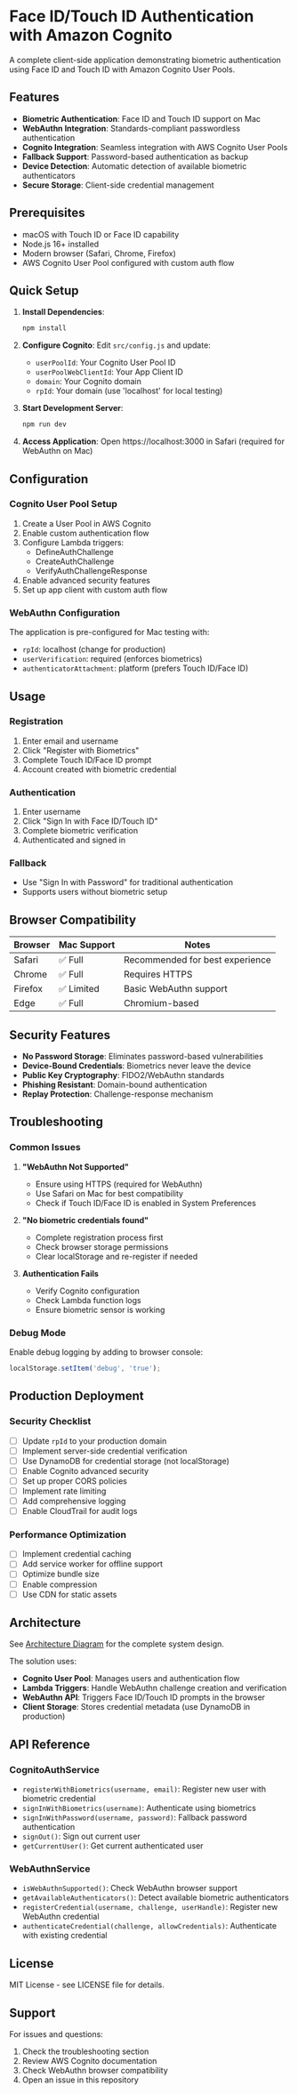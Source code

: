 # Face ID/Touch ID Authentication with Amazon Cognito

A complete client-side application demonstrating biometric authentication using Face ID and Touch ID with Amazon Cognito User Pools.

## Features

- **Biometric Authentication**: Face ID and Touch ID support on Mac
- **WebAuthn Integration**: Standards-compliant passwordless authentication
- **Cognito Integration**: Seamless integration with AWS Cognito User Pools
- **Fallback Support**: Password-based authentication as backup
- **Device Detection**: Automatic detection of available biometric authenticators
- **Secure Storage**: Client-side credential management

## Prerequisites

- macOS with Touch ID or Face ID capability
- Node.js 16+ installed
- Modern browser (Safari, Chrome, Firefox)
- AWS Cognito User Pool configured with custom auth flow

## Quick Setup

1. **Install Dependencies**:
   ```bash
   npm install
   ```

2. **Configure Cognito**:
   Edit `src/config.js` and update:
   - `userPoolId`: Your Cognito User Pool ID
   - `userPoolWebClientId`: Your App Client ID
   - `domain`: Your Cognito domain
   - `rpId`: Your domain (use 'localhost' for local testing)

3. **Start Development Server**:
   ```bash
   npm run dev
   ```

4. **Access Application**:
   Open https://localhost:3000 in Safari (required for WebAuthn on Mac)

## Configuration

### Cognito User Pool Setup

1. Create a User Pool in AWS Cognito
2. Enable custom authentication flow
3. Configure Lambda triggers:
   - DefineAuthChallenge
   - CreateAuthChallenge  
   - VerifyAuthChallengeResponse
4. Enable advanced security features
5. Set up app client with custom auth flow

### WebAuthn Configuration

The application is pre-configured for Mac testing with:
- `rpId`: localhost (change for production)
- `userVerification`: required (enforces biometrics)
- `authenticatorAttachment`: platform (prefers Touch ID/Face ID)

## Usage

### Registration
1. Enter email and username
2. Click "Register with Biometrics"
3. Complete Touch ID/Face ID prompt
4. Account created with biometric credential

### Authentication
1. Enter username
2. Click "Sign In with Face ID/Touch ID"
3. Complete biometric verification
4. Authenticated and signed in

### Fallback
- Use "Sign In with Password" for traditional authentication
- Supports users without biometric setup

## Browser Compatibility

| Browser | Mac Support | Notes |
|---------|-------------|-------|
| Safari  | ✅ Full     | Recommended for best experience |
| Chrome  | ✅ Full     | Requires HTTPS |
| Firefox | ✅ Limited  | Basic WebAuthn support |
| Edge    | ✅ Full     | Chromium-based |

## Security Features

- **No Password Storage**: Eliminates password-based vulnerabilities
- **Device-Bound Credentials**: Biometrics never leave the device
- **Public Key Cryptography**: FIDO2/WebAuthn standards
- **Phishing Resistant**: Domain-bound authentication
- **Replay Protection**: Challenge-response mechanism

## Troubleshooting

### Common Issues

1. **"WebAuthn Not Supported"**
   - Ensure using HTTPS (required for WebAuthn)
   - Use Safari on Mac for best compatibility
   - Check if Touch ID/Face ID is enabled in System Preferences

2. **"No biometric credentials found"**
   - Complete registration process first
   - Check browser storage permissions
   - Clear localStorage and re-register if needed

3. **Authentication Fails**
   - Verify Cognito configuration
   - Check Lambda function logs
   - Ensure biometric sensor is working

### Debug Mode

Enable debug logging by adding to browser console:
```javascript
localStorage.setItem('debug', 'true');
```

## Production Deployment

### Security Checklist

- [ ] Update `rpId` to your production domain
- [ ] Implement server-side credential verification
- [ ] Use DynamoDB for credential storage (not localStorage)
- [ ] Enable Cognito advanced security
- [ ] Set up proper CORS policies
- [ ] Implement rate limiting
- [ ] Add comprehensive logging
- [ ] Enable CloudTrail for audit logs

### Performance Optimization

- [ ] Implement credential caching
- [ ] Add service worker for offline support
- [ ] Optimize bundle size
- [ ] Enable compression
- [ ] Use CDN for static assets

## Architecture

See [Architecture Diagram](./architecture-diagram.md) for the complete system design.

The solution uses:
- **Cognito User Pool**: Manages users and authentication flow
- **Lambda Triggers**: Handle WebAuthn challenge creation and verification
- **WebAuthn API**: Triggers Face ID/Touch ID prompts in the browser
- **Client Storage**: Stores credential metadata (use DynamoDB in production)

## API Reference

### CognitoAuthService

- `registerWithBiometrics(username, email)`: Register new user with biometric credential
- `signInWithBiometrics(username)`: Authenticate using biometrics
- `signInWithPassword(username, password)`: Fallback password authentication
- `signOut()`: Sign out current user
- `getCurrentUser()`: Get current authenticated user

### WebAuthnService

- `isWebAuthnSupported()`: Check WebAuthn browser support
- `getAvailableAuthenticators()`: Detect available biometric authenticators
- `registerCredential(username, challenge, userHandle)`: Register new WebAuthn credential
- `authenticateCredential(challenge, allowCredentials)`: Authenticate with existing credential

## License

MIT License - see LICENSE file for details.

## Support

For issues and questions:
1. Check the troubleshooting section
2. Review AWS Cognito documentation
3. Check WebAuthn browser compatibility
4. Open an issue in this repository